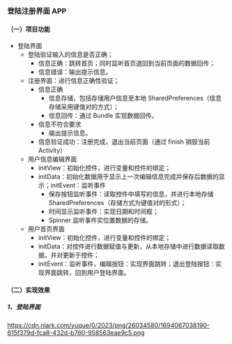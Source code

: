### 登陆注册界面 APP

#### （一）项目功能

* 登陆界面
  * 登陆验证输入的信息是否正确；
    * 信息正确：跳转首页；同时监听首页退回到当前页面的数据回传；
    * 信息错误：输出提示信息。
  * 注册界面：进行信息正确性验证；
    * 信息正确
      * 信息存储，包括存储用户信息至本地 SharedPreferences（信息存储采用键值对的方式）；
      * 信息回传：通过 Bundle 实现数据回传。
    * 信息不符合要求
      * 输出提示信息。
    * 信息验证成功：注册完成，退出当前页面（通过 finish 销毁当前 Activity）
  * 用户信息编辑界面
    * initView：初始化控件，进行变量和控件的绑定；
    * initData：初始化数据用于显示上一次编辑信息完成并保存后数据的显示；initEvent：监听事件
      * 保存按钮监听事件：读取控件中填写的信息，并进行本地存储 SharedPreferences（存储方式为键值对的形式）；
      * 时间显示监听事件：实现日期和时间框；
      * Spinner 监听事件实位置数据的存储。
  * 用户首页界面
    * initView：初始化控件，进行变量和控件的绑定；
    * initData：对控件进行数据赋值与更新，从本地存储中进行数据读取数据，并对更新于控件；
    * initEvent：监听事件，编辑按钮：实现界面跳转；退出登陆按钮：实现界面跳转，回到用户登陆界面。

#### （二）实现效果

##### 1、登陆界面

https://cdn.nlark.com/yuque/0/2023/png/26034580/1694067038190-615f379d-fca8-432d-b760-958563eae9c5.png




